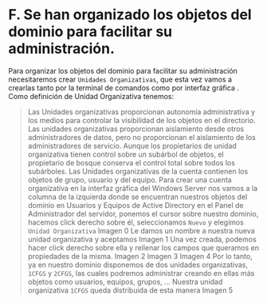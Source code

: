 # F. Se han organizado los objetos del dominio para facilitar su administración.
Para organizar los objetos del dominio para facilitar su administración necesitaremos crear `Unidades Organizativas`, que esta vez vamos a crearlas tanto por la terminal de comandos como por interfaz gráfica .
Como definición de Unidad Organizativa tenemos:
> Las Unidades organizativas proporcionan autonomía administrativa y los medios para controlar la visibilidad de los objetos en el directorio. Las unidades organizativas proporcionan aislamiento desde otros administradores de datos, pero no proporcionan el aislamiento de los administradores de servicio. Aunque los propietarios de unidad organizativa tienen control sobre un subárbol de objetos, el propietario de bosque conserva el control total sobre todos los subárboles.
> Las Unidades organizativas de la cuenta contienen los objetos de grupo, usuario y del equipo.
Para crear una cuenta organizativa en la interfaz gráfica del Windows Server nos vamos a la columna de la izquierda donde se encuentran nuestros objetos del dominio en Usuarios y Equipos de Active Directory en el Panel de Administrador del servidor, ponemos el cursor sobre nuestro dominio, hacemos click derecho sobre él, seleccionamos `Nuevo` y elegimos `Unidad Organizativa` 
Imagen 0
Le damos un nombre a nuestra nueva unidad organizativa y aceptamos
Imagen 1
Una vez creada, podemos hacer click derecho sobre ella y rellenar los campos que queramos en propiedades de la misma.
Imagen 2
Imagen 3
Imagen 4
Por lo tanto, ya en nuestro dominio disponemos de dos unidades organizativas, `1CFGS` y `2CFGS`, las cuales podremos administrar creando en ellas más objetos como usuarios, equipos, grupos, ...
Nuestra unidad organizativa `1CFGS` queda distribuida de esta manera
Imagen 5
